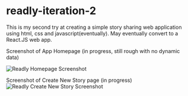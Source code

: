 # readly-iteration-2
This is my second try at creating a simple story sharing web application using html, css and javascript(eventually). May eventually convert to a React.JS web app.

Screenshot of App Homepage (in progress, still rough with no dynamic data)

![Readly Homepage Screenshot](https://github.com/user-attachments/assets/59dedf24-14ca-4dae-a5b7-ce05c89c679a)

Screenshot of Create New Story page (in progress)
![Readly Create New Story Screenshot](https://github.com/user-attachments/assets/9cf15f39-dc15-4de5-a4c0-955bcc5efe31)
